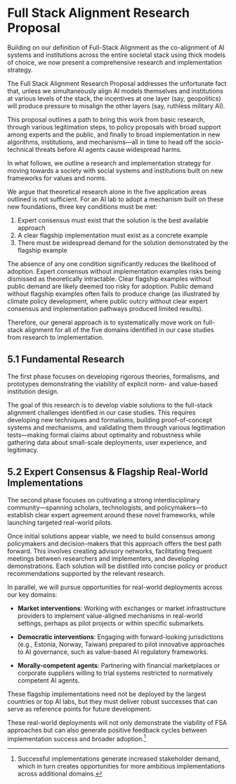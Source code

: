 # Full Stack Alignment Research Proposal

Building on our definition of Full-Stack Alignment as the co-alignment of AI systems and institutions across the entire societal stack using thick models of choice, we now present a comprehensive research and implementation strategy.

The Full Stack Alignment Research Proposal addresses the unfortunate fact that, unless we simultaneously align AI models themselves and institutions at various levels of the stack, the incentives at one layer (say, geopolitics) will produce pressure to misalign the other layers (say, ruthless military AI).

This proposal outlines a path to bring this work from basic research, through various legitimation steps, to policy proposals with broad support among experts and the public, and finally to broad implementation in new algorithms, institutions, and mechanisms—all in time to head off the socio-technical threats before AI agents cause widespread harms.

In what follows, we outline a research and implementation strategy for moving towards a society with social systems and institutions built on new frameworks for values and norms.

We argue that theoretical research alone in the five application areas outlined is not sufficient. For an AI lab to adopt a mechanism built on these new foundations, three key conditions must be met: 

1. Expert consensus must exist that the solution is the best available approach
2. A clear flagship implementation must exist as a concrete example
3. There must be widespread demand for the solution demonstrated by the flagship example

The absence of any one condition significantly reduces the likelihood of adoption. Expert consensus without implementation examples risks being dismissed as theoretically intractable. Clear flagship examples without public demand are likely deemed too risky for adoption. Public demand without flagship examples often fails to produce change (as illustrated by climate policy development, where public outcry without clear expert consensus and implementation pathways produced limited results).

Therefore, our general approach is to systematically move work on full-stack alignment for all of the five domains identified in our case studies from research to implementation.

## 5.1 Fundamental Research

The first phase focuses on developing rigorous theories, formalisms, and prototypes demonstrating the viability of explicit norm- and value-based institution design.

The goal of this research is to develop viable solutions to the full-stack alignment challenges identified in our case studies. This requires developing new techniques and formalisms, building proof-of-concept systems and mechanisms, and validating them through various legitimation tests—making formal claims about optimality and robustness while gathering data about small-scale deployments, user experience, and legitimacy.

## 5.2 Expert Consensus & Flagship Real-World Implementations

The second phase focuses on cultivating a strong interdisciplinary community—spanning scholars, technologists, and policymakers—to establish clear expert agreement around these novel frameworks, while launching targeted real-world pilots.

Once initial solutions appear viable, we need to build consensus among policymakers and decision-makers that this approach offers the best path forward. This involves creating advisory networks, facilitating frequent meetings between researchers and implementers, and developing demonstrations. Each solution will be distilled into concise policy or product recommendations supported by the relevant research.

In parallel, we will pursue opportunities for real-world deployments across our key domains:

- **Market interventions**: Working with exchanges or market infrastructure providers to implement value-aligned mechanisms in real-world settings, perhaps as pilot projects or within specific submarkets.

- **Democratic interventions**: Engaging with forward-looking jurisdictions (e.g., Estonia, Norway, Taiwan) prepared to pilot innovative approaches to AI governance, such as value-based AI regulatory frameworks.

- **Morally-competent agents**: Partnering with financial marketplaces or corporate suppliers willing to trial systems restricted to normatively competent AI agents.

These flagship implementations need not be deployed by the largest countries or top AI labs, but they must deliver robust successes that can serve as reference points for future development.

These real-world deployments will not only demonstrate the viability of FSA approaches but can also generate positive feedback cycles between implementation success and broader adoption.[^1]

[^1]: Successful implementations generate increased stakeholder demand, which in turn creates opportunities for more ambitious implementations across additional domains.
